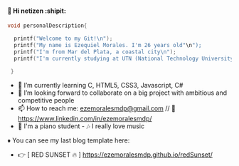 #### 👋 Hi netizen :shipit:

```c
void personalDescription{

  printf("Welcome to my Git!\n");
  printf("My name is Ezequiel Morales. I'm 26 years old"\n");
  printf("I'm from Mar del Plata, a coastal city\n");
  printf("I'm currently studying at UTN (National Technology University)\n");
  
 }
```

- 🌱 I’m currently learning C, HTML5, CSS3, Javascript, C#
- 👯 I’m looking forward to collaborate on a big project with ambitious and competitive people
- 📫 How to reach me: ezemoralesmdp@gmail.com // :link: https://www.linkedin.com/in/ezemoralesmdp/
- :musical_keyboard: I'm a piano student - :notes: I really love music

♦ You can see my last blog template here:
- :point_right: [ RED SUNSET :fire: ] https://ezemoralesmdp.github.io/redSunset/


<!--
**ezemoralesmdp/ezemoralesmdp** is a ✨ _special_ ✨ repository because its `README.md` (this file) appears on your GitHub profile.

Here are some ideas to get you started:

- 🔭 I’m currently working on ...
- 🌱 I’m currently learning C, HTML, CSS, Javascript, .NET...
- 👯 I’m looking to collaborate on a big project with competitive people
- 🤔 I’m looking for help with ...
- 💬 Ask me about ...
- 📫 How to reach me: ezemoralesmdp@gmail.com // 
- 😄 Pronouns: ...
- ⚡ Fun fact: ...
-->

